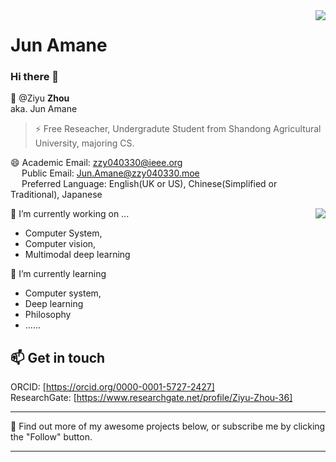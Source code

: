 <a href="#">
<img align="right" src="https://github-readme-stats.vercel.app/api?username=Jun-Amane&show_icons=true&hide_border=true&icon_color=000&title_color=000&include_all_commits_disable=false&custom_title=Hi_there~&count_private=true">
</a>

# Jun Amane

### Hi there 👋
💬 @Ziyu **Zhou** <br> aka. Jun Amane
> ⚡ Free Reseacher, Undergradute Student from Shandong Agricultural University, majoring CS.

😄 Academic Email: zzy040330@ieee.org<br />&emsp; Public Email: Jun.Amane@zzy040330.moe<br />
&emsp; Preferred Language: English(UK or US), Chinese(Simplified or Traditional), Japanese

<a href="#">
<img align="right" src="https://github-readme-stats.vercel.app/api/top-langs?username=Jun-Amane&hide_border=true&title_color=000&layout=compact">
</a>

🔭 I’m currently working on ...
* Computer System,
* Computer vision,
* Multimodal deep learning

🌱 I’m currently learning 
* Computer system,
* Deep learning
* Philosophy
* ......


## 📫 Get in touch

ORCID: [https://orcid.org/0000-0001-5727-2427] <br />
ResearchGate: [https://www.researchgate.net/profile/Ziyu-Zhou-36]

----

🤔 Find out more of my awesome projects below, or subscribe me by clicking the "Follow" button.

----




<!--
**JunASAKA/JunASAKA** is a ✨ _special_ ✨ repository because its `README.md` (this file) appears on your GitHub profile.

Here are some ideas to get you started:

- 🔭 I’m currently working on ...
- 🌱 I’m currently learning ...
- 👯 I’m looking to collaborate on ...
- 🤔 I’m looking for help with ...
- 💬 Ask me about ...
- 📫 How to reach me: ...
- 😄 Pronouns: ...
- ⚡ Fun fact: ...
-->
